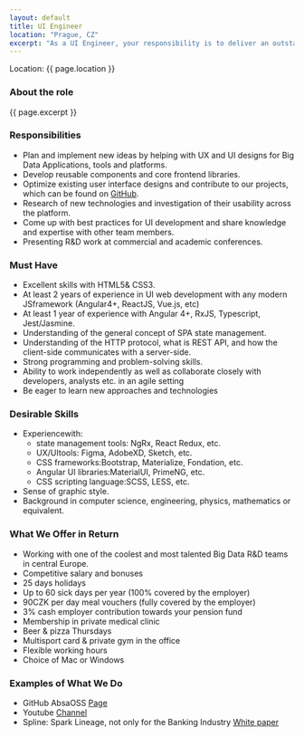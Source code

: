 ```yaml
---
layout: default
title: UI Engineer
location: "Prague, CZ"
excerpt: "As a UI Engineer, your responsibility is to deliver an outstanding user experience providing an exceptional and intuitive application design. You will work alongside experienced and junior engineers on the development of mission-critical projects and using various methods and latest technology. You will be able to make deliberate design decisions and to translate any given user-experience journey into a smooth and intuitive interaction."
---
```

Location: {{ page.location }}

### About the role
{{ page.excerpt }}

### Responsibilities
- Plan and implement new ideas by helping with UX and UI designs for Big Data Applications, tools and platforms.
- Develop reusable components and core frontend libraries.
- Optimize existing user interface designs and contribute to our projects, which can be found on [GitHub](https://github.com/AbsaOSS).
- Research of new technologies and investigation of their usability across the platform.
- Come up with best practices for UI development and share knowledge and expertise with other team members.
- Presenting R&D work at commercial and academic conferences. 

### Must Have
- Excellent skills with HTML5& CSS3.
- At least 2 years of experience in UI web development with any modern JSframework (Angular4+, ReactJS, Vue.js, etc)
- At least 1 year of experience with Angular 4+, RxJS, Typescript, Jest/Jasmine.
- Understanding of the general concept of SPA state management.
- Understanding of the HTTP protocol, what is REST API, and how the client-side communicates with a server-side.
- Strong programming and problem-solving skills.
- Ability to work independently as well as collaborate closely with developers, analysts etc. in an agile setting
- Be eager to learn new approaches and technologies

### Desirable Skills
- Experiencewith:
    - state management tools: NgRx, React Redux, etc.
    - UX/UItools: Figma, AdobeXD, Sketch, etc.
    - CSS frameworks:Bootstrap, Materialize, Fondation, etc.
    - Angular UI libraries:MaterialUI, PrimeNG, etc.
    - CSS scripting language:SCSS, LESS, etc.
- Sense of graphic style.
- Background in computer science, engineering, physics, mathematics or equivalent.


### What We Offer in Return
- Working with one of the coolest and most talented Big Data R&D teams in central Europe.
- Competitive salary and bonuses
- 25 days holidays
- Up to 60 sick days per year (100% covered by the employer)
- 90CZK per day meal vouchers (fully covered by the employer)
- 3% cash employer contribution towards your pension fund
- Membership in private medical clinic
- Beer & pizza Thursdays 
- Multisport card & private gym in the office
- Flexible working hours
- Choice of Mac or Windows

### Examples of What We Do
- GitHub AbsaOSS [Page](https://github.com/AbsaOSS)
- Youtube [Channel](https://www.youtube.com/playlist?list=PLZJVQ5ij3YxhecGorryvPFUoUHEBsT1gK)
- Spline: Spark Lineage, not only for the Banking Industry [White paper](https://github.com/AbsaOSS/spline/releases/download/release%2F0.2.7/Spline_paper_IEEE_2018.pdf) 
